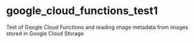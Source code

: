 # google_cloud_functions_test1
Test of Google Cloud Functions and reading image metadata from images stored in Google Cloud Storage
